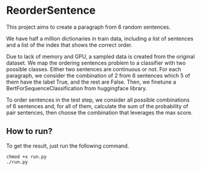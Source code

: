 # ReorderSentence

This project aims to create a paragraph from 6 random sentences.

We have half a million dictionaries in train data, including a list of sentences and a list of the index that shows the correct order.

Due to lack of memory and GPU, a sampled data is created from the original dataset. We map the ordering sentences problem to a classifier with two possible classes. Either two sentences are continuous or not. For each paragraph, we consider the combination of 2 from 6 sentences which 5 of them have the label True, and the rest are False. Then, we finetune a BertForSequenceClassification from huggingface library. 

To order sentences in the test step, we consider all possible combinations of 6 sentences and, for all of them, calculate the sum of the probability of pair sentences, then choose the combination that leverages the max score.


## How to run?

To get the result, just run the following command.
```
chmod +x run.py
./run.py
```
